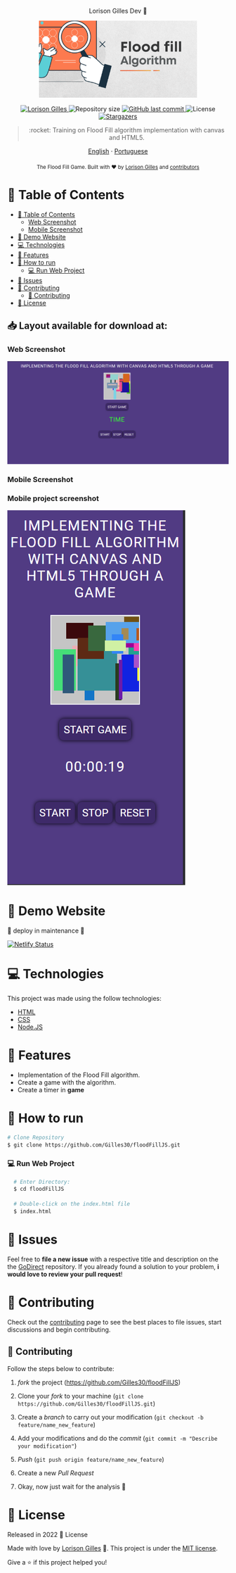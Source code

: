 <p align="center"> Lorison Gilles Dev 🚀</p>

<p align="center">
   <img src="./public/logo.png" alt="floodFillJS
" width="360"/>
</p>

<p align="center">	
   <a href="https://www.linkedin.com/in/lorison-gilles/">
      <img alt="Lorison Gilles" src="https://img.shields.io/badge/-LorisonGilles-8257E5?style=flat&logo=Linkedin&logoColor=white" />
   </a>
  <img alt="Repository size" src="https://img.shields.io/github/repo-size/Gilles30/floodFillJS
?color=774DD6">

  <a href="https://github.com/Gilles30/floodFillJS/commits/main">
    <img alt="GitHub last commit" src="https://img.shields.io/github/last-commit/Gilles30/floodFillJS?color=774DD6">
  </a> 
  <img alt="License" src="https://img.shields.io/badge/license-MIT-8257E5">
  <a href="https://github.com/Gilles30/floodFillJS
/stargazers">
    <img alt="Stargazers" src="https://img.shields.io/github/stars/Gilles30/floodFillJS
?color=8257E5&logo=github">
  </a>
</p>

> <p align="center"> :rocket: Training on Flood Fill algorithm implementation with canvas and HTML5. </p>

<p align="center">
    <a href="README.md">English</a>
    ·
    <a href="README-pt.md">Portuguese</a>
 </p>

<div align="center">
  <sub>The Flood Fill Game. Built with ❤︎ by
    <a href="https://github.com/Gilles30">Lorison Gilles</a> and
    <a href="https://github.com/Gilles30/floodFillJS/">
      contributors
    </a>
  </sub>
</div>

# :pushpin: Table of Contents

- [:pushpin: Table of Contents](#pushpin-table-of-contents)
    - [Web Screenshot](#web-screenshot)
    - [Mobile Screenshot](#mobile-screenshot)
- [:eyes: Demo Website](#eyes-demo-website)
- [:computer: Technologies](#computer-technologies)
- [:rocket: Features](#rocket-features)
- [:construction_worker: How to run](#construction_worker-how-to-run)
    - [💻 Run Web Project](#-run-web-project)
- [:bug: Issues](#bug-issues)
- [:tada: Contributing](#tada-contributing)
  - [🤝 Contributing](#-contributing)
- [:closed_book: License](#closed_book-license)

<h2 align="left"> 📥 Layout available for download at: </h2>

### Web Screenshot

<div>
   <img src="./public/capa.png" width="1050px">
</div>

### Mobile Screenshot

<div>
   <h3> Mobile project screenshot </h1>
   <img src="./public/capaMobile.png">
</div>

# :eyes: Demo Website

🚧 deploy in maintenance 🚧

[![Netlify Status](https://api.netlify.com/api/v1/badges/6b13a4b1-96e1-4ff3-86e3-4c9b981c77cf/deploy-status)](https://status.netlify.com/)

# :computer: Technologies

This project was made using the follow technologies:

- [HTML](https://developer.mozilla.org/pt-BR/docs/Web/HTML)
- [CSS](https://developer.mozilla.org/pt-BR/docs/Web/CSS)
- [Node.JS](https://nodejs.org/en/)

# :rocket: Features

- Implementation of the Flood Fill algorithm.
- Create a game with the algorithm.
- Create a timer in **game**

# :construction_worker: How to run

```bash
# Clone Repository
$ git clone https://github.com/Gilles30/floodFillJS.git
```

### 💻 Run Web Project

```bash
  # Enter Directory:
  $ cd floodFillJS

  # Double-click on the index.html file
  $ index.html

```

# :bug: Issues

Feel free to **file a new issue** with a respective title and description on the the [GoDirect](https://github.com/Gilles30/floodFillJS/issues) repository. If you already found a solution to your problem, **i would love to review your pull request**!

# :tada: Contributing

Check out the [contributing](./CONTRIBUTING.md) page to see the best places to file issues, start discussions and begin contributing.

## 🤝 Contributing

Follow the steps below to contribute:

1. _fork_ the project (<https://github.com/Gilles30/floodFillJS>)

2. Clone your _fork_ to your machine (`git clone https://github.com/Gilles30/floodFillJS.git`)

3. Create a _branch_ to carry out your modification (`git checkout -b feature/name_new_feature`)

4. Add your modifications and do the _commit_ (`git commit -m "Describe your modification"`)

5. _Push_ (`git push origin feature/name_new_feature`)

6. Create a new _Pull Request_

7. Okay, now just wait for the analysis 🚀

# :closed_book: License

Released in 2022 :closed_book: License

Made with love by [Lorison Gilles](https://vercel.com/gilles30) 🚀.
This project is under the [MIT license](./LICENSE).

Give a ⭐️ if this project helped you!
